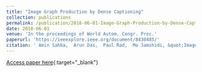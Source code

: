 ```yaml
---
title: "Image Graph Production by Dense Captioning"
collection: publications
permalink: /publication/2018-06-01-Image-Graph-Production-by-Dense-Captioning
date: 2018-06-01
venue: 'In the proceedings of World Autom. Congr. Proc.'
paperurl: 'https://ieeexplore.ieee.org/document/8430485/'
citation: ' Amin Sahba,  Arun Das,  Paul Rad,  Mo Jamshidi, &quot;Image Graph Production by Dense Captioning.&quot; In the proceedings of World Autom. Congr. Proc., 2018.'
---
```

[Access paper here](https://ieeexplore.ieee.org/document/8430485/){:target="_blank"}
